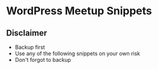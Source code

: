 # WordPress Meetup Snippets

## Disclaimer

- Backup first
- Use any of the following snippets on your own risk
- Don't forgot to backup
